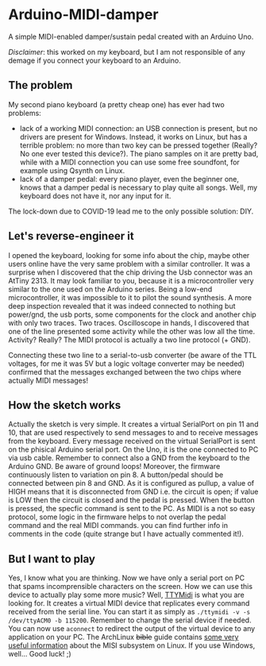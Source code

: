 # Arduino-MIDI-damper
A simple MIDI-enabled damper/sustain pedal created with an Arduino Uno.

*Disclaimer*: this worked on my keyboard, but I am not responsible of any demage if you connect your keyboard to an Arduino.

## The problem

My second piano keyboard (a pretty cheap one) has ever had two problems:
* lack of a working MIDI connection: an USB connection is present, but no drivers are present for Windows. Instead, it works on Linux, but has a terrible problem: no more than two key can be pressed together (Really? No one ever tested this device?). The piano samples on it are pretty bad, while with a MIDI connection you can use some free soundfont, for example using Qsynth on Linux. 
* lack of a damper pedal: every piano player, even the beginner one, knows that a damper pedal is necessary to play quite all songs. Well, my keyboard does not have it, nor any input for it.

The lock-down due to COVID-19 lead me to the only possible solution: DIY.

## Let's reverse-engineer it
I opened the keyboard, looking for some info about the chip, maybe other users online have the very same problem with a similar controller.
It was a surprise when I discovered that the chip driving the Usb connector was an AtTiny 2313. It may look familiar to you, because it is a microcontroller very similar to the one used on the Arduino series.
Being a low-end microcontroller, it was impossible to it to pilot the sound synthesis. A more deep inspection revealed that it was indeed connected to nothing but power/gnd, the usb ports, some components for the clock and another chip with only two traces. Two traces. Oscilloscope in hands, I discovered that one of the line presented some activity while the other was low all the time.
Activity? Really? The MIDI protocol is actually a two line protocol (+ GND).

Connecting these two line to a serial-to-usb converter (be aware of the TTL voltages, for me it was 5V but a logic voltage converter may be needed) confirmed that the messages exchanged between the two chips where actually MIDI messages!

## How the sketch works
Actually the sketch is very simple.
It creates a virtual SerialPort on pin 11 and 10, that are used respectively to send messages to and to receive messages from the keyboard. Every message received on the virtual SerialPort is sent on the phisical Arduino serial port. On the Uno, it is the one connected to PC via usb cable. Remember to connect also a GND from the keyboard to the Arduino GND. Be aware of ground loops!
Moreover, the firmware continuously listen to variation on pin 8. A button/pedal should be connected between pin 8 and GND. As it is configured as pullup, a value of HIGH means that it is disconnected from GND i.e. the circuit is open; if value is LOW then the circuit is closed and the pedal is pressed. When the button is pressed, the specfic command is sent to the PC.
As MIDI is a not so easy protocol, some logic in the firmware helps to not overlap the pedal command and the real MIDI commands. you can find further info in comments in the code (quite strange but I have actually commented it!).

## But I want to play
Yes, I know what you are thinking. Now we have only a serial port on PC that spams incomprensible characters on the screen. How we can use this device to actually play some more music?
Well, [TTYMidi](https://github.com/cjbarnes18/ttymidi) is what you are looking for. It creates a virtual MIDI device that replicates every command received from the serial line. 
You can start it as simply as `./ttymidi -v -s /dev/ttyACM0 -b 115200`. Remember to change the serial device if needed.
You can now use `aconnect` to redirect the output of the virtual device to any application on your PC. 
The ArchLinux ~~bible~~ guide contains [some very useful information](https://wiki.archlinux.org/index.php/USB_MIDI_keyboards) about the MISI subsystem on Linux.
If you use Windows, well... Good luck! ;)

